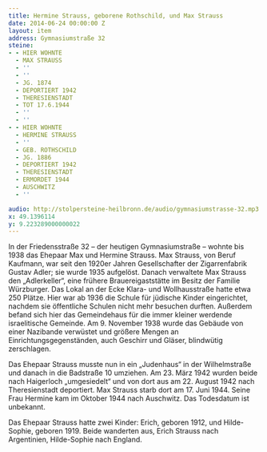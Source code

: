 ```yaml
---
title: Hermine Strauss, geborene Rothschild, und Max Strauss
date: 2014-06-24 00:00:00 Z
layout: item
address: Gymnasiumstraße 32
steine:
- - HIER WOHNTE
  - MAX STRAUSS
  - ''
  - ''
  - JG. 1874
  - DEPORTIERT 1942
  - THERESIENSTADT
  - TOT 17.6.1944
  - ''
  - ''
- - HIER WOHNTE
  - HERMINE STRAUSS
  - ''
  - GEB. ROTHSCHILD
  - JG. 1886 
  - DEPORTIERT 1942
  - THERESIENSTADT
  - ERMORDET 1944
  - AUSCHWITZ
  - ''

audio: http://stolpersteine-heilbronn.de/audio/gymnasiumstrasse-32.mp3
x: 49.1396114
y: 9.223289000000022
---
```


In der Friedensstraße 32 – der heutigen Gymnasiumstraße – wohnte bis 1938 das Ehepaar Max und Hermine Strauss. Max Strauss, von Beruf Kaufmann, war seit den 1920er Jahren Gesellschafter der Zigarrenfabrik Gustav Adler; sie wurde 1935 aufgelöst. Danach verwaltete Max Strauss den „Adlerkeller“, eine frühere Brauereigaststätte im Besitz der Familie Würzburger. Das Lokal an der Ecke Klara- und Wollhausstraße hatte etwa 250 Plätze. Hier war ab 1936 die Schule für jüdische Kinder eingerichtet, nachdem sie öffentliche Schulen nicht mehr besuchen durften. Außerdem befand sich hier das Gemeindehaus für die immer kleiner werdende israelitische Gemeinde. Am 9. November 1938 wurde das Gebäude von einer Nazibande verwüstet und größere Mengen an Einrichtungsgegenständen, auch Geschirr und Gläser, blindwütig zerschlagen.

Das Ehepaar Strauss musste nun in ein „Judenhaus“ in der Wilhelmstraße und danach in die Badstraße 10 umziehen. Am 23. März 1942 wurden beide nach Haigerloch „umgesiedelt“ und von dort aus am 22. August 1942 nach Theresienstadt deportiert. Max Strauss starb dort am 17. Juni 1944. Seine Frau Hermine kam im Oktober 1944 nach Auschwitz. Das Todesdatum ist unbekannt.

Das Ehepaar Strauss hatte zwei Kinder: Erich, geboren 1912, und Hilde-Sophie, geboren 1919. Beide wanderten aus, Erich Strauss nach Argentinien, Hilde-Sophie nach England. 
